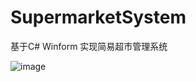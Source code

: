 # SupermarketSystem
基于C# Winform 实现简易超市管理系统

![image](https://github.com/luokui666/SupermarketSystem/SupermarketSystem/raw/master/Resources/1.jpg)
